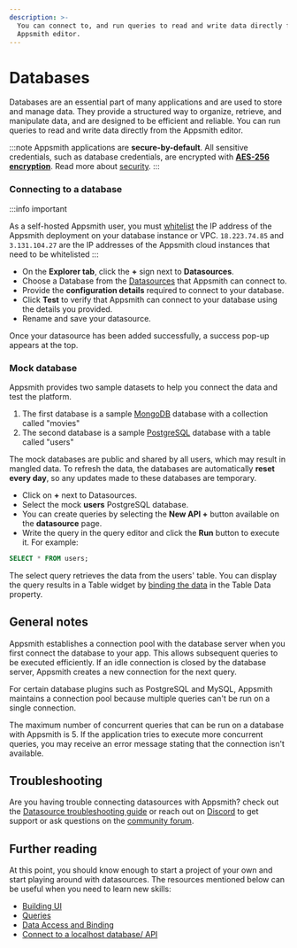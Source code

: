 ```yaml
---
description: >-
  You can connect to, and run queries to read and write data directly from the
  Appsmith editor.
---
```


# Databases

Databases are an essential part of many applications and are used to store and manage data. They provide a structured way to organize, retrieve, and manipulate data, and are designed to be efficient and reliable. You can run queries to read and write data directly from the Appsmith editor. 

:::note
Appsmith applications are **secure-by-default**. All sensitive credentials, such as database credentials, are encrypted with [**AES-256 encryption**](https://en.wikipedia.org/wiki/Advanced_Encryption_Standard). Read more about [security](/product/security#security-measures-within-appsmith). 
:::


### Connecting to a database



:::info important

As a self-hosted Appsmith user, you must [whitelist](https://docs.appsmith.com/learning-and-resources/how-to-guides/aws-whitelist) the IP address of the Appsmith deployment on your database instance or VPC. `18.223.74.85` and `3.131.104.27` are the IP addresses of the Appsmith cloud instances that need to be whitelisted
:::


* On the **Explorer tab**, click the **+** sign next to **Datasources**. 
* Choose a Database from the [Datasources](/reference/datasources/) that Appsmith can connect to.
* Provide the **configuration details** required to connect to your database. 
* Click **Test** to verify that Appsmith can connect to your database using the details you provided.
* Rename and save your datasource.

<VideoEmbed host="youtube" videoId="sJIxtXInV14" title="How to connect to a datasource" caption="How to connect to a datasource | Example"/>


Once your datasource has been added successfully, a success pop-up appears at the top. 

### Mock database


Appsmith provides two sample datasets to help you connect the data and test the platform. 

1. The first database is a sample [MongoDB](/reference/datasources/querying-mongodb/) database with a collection called "movies"
2. The second database is a sample [PostgreSQL](/reference/datasources/querying-postgres) database with a table called "users"

The mock databases are public and shared by all users, which may result in mangled data. To refresh the data, the databases are automatically **reset every day**, so any updates made to these databases are temporary.

<VideoEmbed host="youtube" videoId="TrV8h_Dvhbg" title="Using A Sample Database " caption="How to use mock database | Example"/>

* Click on **+** next to Datasources.
* Select the mock **users** PostgreSQL database.
* You can create queries by selecting the **New API +** button available on the **datasource** page.
* Write the query in the query editor and click the **Run** button to execute it. For example:

```sql
SELECT * FROM users;
```
The select query retrieves the data from the users' table. You can display the query results in a Table widget by [binding the data](/core-concepts/data-access-and-binding/displaying-data-read#displaying-data-in-a-widget) in the Table Data property.


## General notes
Appsmith establishes a connection pool with the database server when you first connect the database to your app. This allows subsequent queries to be executed efficiently. If an idle connection is closed by the database server, Appsmith creates a new connection for the next query.

For certain database plugins such as PostgreSQL and MySQL, Appsmith maintains a connection pool because multiple queries can't be run on a single connection.

The maximum number of concurrent queries that can be run on a database with Appsmith is 5. If the application tries to execute more concurrent queries, you may receive an error message stating that the connection isn't available.


## Troubleshooting
Are you having trouble connecting datasources with Appsmith? check out the [Datasource troubleshooting guide](/help-and-support/troubleshooting-guide/action-errors/datasource-errors) or reach out on [Discord](https://discord.com/invite/rBTTVJp) to get support or ask questions on the [community forum](https://community.appsmith.com/).


## Further reading

At this point, you should know enough to start a project of your own and start playing around with datasources. The resources mentioned below can be useful when you need to learn new skills:

* [Building UI](/core-concepts/building-ui/)
* [Queries](/core-concepts/data-access-and-binding/querying-a-database/)
* [Data Access and Binding](/core-concepts/data-access-and-binding)
* [Connect to a localhost database/ API](/advanced-concepts/more/how-to-work-with-local-apis-on-appsmith)



